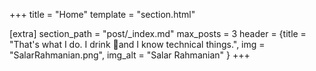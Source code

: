 +++
title = "Home"
template = "section.html"

[extra]
section_path = "post/_index.md"
max_posts = 3
header = {title = "That's what I do. I drink 🍷and I know technical things.", img = "SalarRahmanian.png", img_alt = "Salar Rahmanian" }
+++

